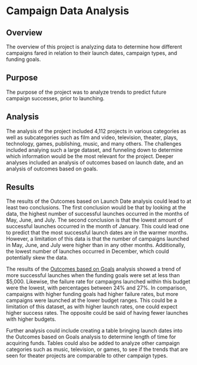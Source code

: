 # Campaign Data Analysis
## Overview
The overview of this project is analyzing data to determine how different campaigns fared in relation to their launch dates, campaign types, and funding goals.
## Purpose
The purpose of the project was to analyze trends to predict future campaign successes, prior to launching.
## Analysis
The analysis of the project included 4,112 projects in various categories as well as subcategories such as film and video, television, theater, plays, technology, games, publishing, music, and many others. The challenges included analying such a large dataset, and funneling down to determine which information would be the most relevant for the project.  Deeper analyses included an analysis of outcomes based on launch date, and an analysis of outcomes based on goals.
## Results
The results of the Outcomes based on Launch Date analysis could lead to at least two conclusions.  The first conclusion would be that by looking at the data, the highest number of successful launches occurred in the months of May, June, and July.  The second conclusion is that the lowest amount of successful launches occurred in the month of January.  This could lead one to predict that the most successful launch dates are in the warmer months.  However, a limitation of this data is that the number of campaigns launched in May, June, and July were higher than in any other months.  Additionally, the lowest number of launches occurred in December, which could potentially skew the data.

The results of the [Outcomes based on Goals](https://github.com/crtallent/Module-1-Challenge/blob/main/Outcomes_vs_Goals.png) analysis showed a trend of more successful launches when the funding goals were set at less than $5,000.  Likewise, the failure rate for campaigns launched within this budget were the lowest, with percentages between 24% and 27%.  In comparison, campaigns with higher funding goals had higher failure rates, but more campaigns were launched at the lower budget ranges.  This could be a limitation of this dataset, as with higher launch rates, one could expect higher success rates.  The opposite could be said of having fewer launches with higher budgets.  

Further analysis could include creating a table bringing launch dates into the Outcomes based on Goals analysis to determine length of time for acquiring funds.  Tables could also be added to analyze other campaign categories such as music, television, or games, to see if the trends that are seen for theater projects are comparable to other campaign types.
